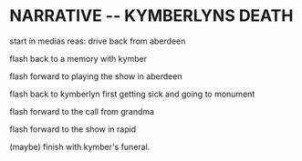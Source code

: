 # NARRATIVE -- KYMBERLYNS DEATH

start in medias reas: drive back from aberdeen

flash back to a memory with kymber

flash forward to playing the show in aberdeen

flash back to kymberlyn first getting sick and going to monument

flash forward to the call from grandma

flash forward to the show in rapid

(maybe) finish with kymber's funeral.
